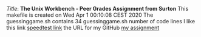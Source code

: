 *Title*: **The Unix Workbench - Peer Grades Assignment from Surton**
This makefile is created on Wed Apr  1 00:10:08 CEST 2020
The guessinggame.sh contains 34 guessinggame.sh number of code lines
I like this link [speedtest link](https://www.speedtest.net)
the URL for my GitHub [my assignment](https://github.com/surton-redjo/the-unix-workbench-PeerGradesAssignment-SRO.git)
